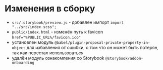 # Изменения в сборку

- `src/.storybook/preview.js` - добавлен импорт `import "../src/index.scss";`
- `public/index.html` - изменён путь к favicon `href="%PUBLIC_URL%/favicon.ico"`
- установлен модуль `@babel/plugin-proposal-private-property-in-object` для избавления от ошибки, о том что он может быть потерян, так как перестал использоваться
- удалён модуль ознакомления со Storybook `@storybook/addon-onboarding`
